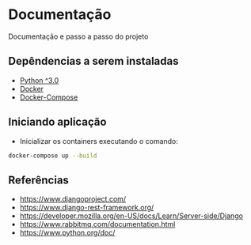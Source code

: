 # Documentação

Documentação e passo a passo do projeto
## Depêndencias a serem instaladas

- [Python ^3.0](https://www.python.org/downloads/)
- [Docker](https://docs.docker.com/engine/install/)
- [Docker-Compose](https://docs.docker.com/compose/install/)

## Iniciando aplicação

- Inicializar os containers executando o comando:

```bash
docker-compose up --build
```

## Referências

- https://www.djangoproject.com/
- https://www.django-rest-framework.org/
- https://developer.mozilla.org/en-US/docs/Learn/Server-side/Django
- https://www.rabbitmq.com/documentation.html
- https://www.python.org/doc/